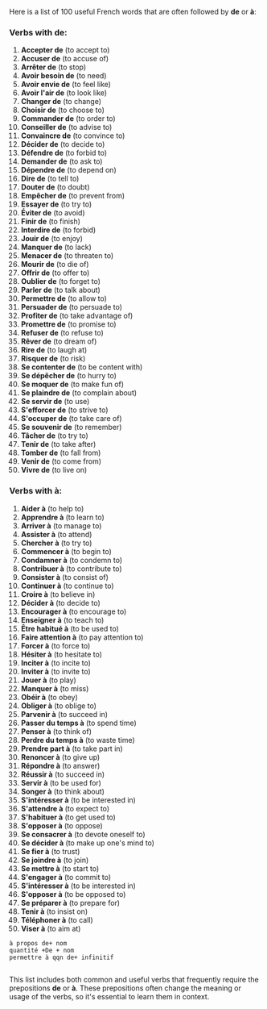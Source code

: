 Here is a list of 100 useful French words that are often followed by **de** or **à**:

### Verbs with **de**:
1. **Accepter de** (to accept to)
2. **Accuser de** (to accuse of)
3. **Arrêter de** (to stop)
4. **Avoir besoin de** (to need)
5. **Avoir envie de** (to feel like)
6. **Avoir l'air de** (to look like)
7. **Changer de** (to change)
8. **Choisir de** (to choose to)
9. **Commander de** (to order to)
10. **Conseiller de** (to advise to)
11. **Convaincre de** (to convince to)
12. **Décider de** (to decide to)
13. **Défendre de** (to forbid to)
14. **Demander de** (to ask to)
15. **Dépendre de** (to depend on)
16. **Dire de** (to tell to)
17. **Douter de** (to doubt)
18. **Empêcher de** (to prevent from)
19. **Essayer de** (to try to)
20. **Éviter de** (to avoid)
21. **Finir de** (to finish)
22. **Interdire de** (to forbid)
23. **Jouir de** (to enjoy)
24. **Manquer de** (to lack)
25. **Menacer de** (to threaten to)
26. **Mourir de** (to die of)
27. **Offrir de** (to offer to)
28. **Oublier de** (to forget to)
29. **Parler de** (to talk about)
30. **Permettre de** (to allow to)
31. **Persuader de** (to persuade to)
32. **Profiter de** (to take advantage of)
33. **Promettre de** (to promise to)
34. **Refuser de** (to refuse to)
35. **Rêver de** (to dream of)
36. **Rire de** (to laugh at)
37. **Risquer de** (to risk)
38. **Se contenter de** (to be content with)
39. **Se dépêcher de** (to hurry to)
40. **Se moquer de** (to make fun of)
41. **Se plaindre de** (to complain about)
42. **Se servir de** (to use)
43. **S'efforcer de** (to strive to)
44. **S'occuper de** (to take care of)
45. **Se souvenir de** (to remember)
46. **Tâcher de** (to try to)
47. **Tenir de** (to take after)
48. **Tomber de** (to fall from)
49. **Venir de** (to come from)
50. **Vivre de** (to live on)

### Verbs with **à**:
1. **Aider à** (to help to)
2. **Apprendre à** (to learn to)
3. **Arriver à** (to manage to)
4. **Assister à** (to attend)
5. **Chercher à** (to try to)
6. **Commencer à** (to begin to)
7. **Condamner à** (to condemn to)
8. **Contribuer à** (to contribute to)
9. **Consister à** (to consist of)
10. **Continuer à** (to continue to)
11. **Croire à** (to believe in)
12. **Décider à** (to decide to)
13. **Encourager à** (to encourage to)
14. **Enseigner à** (to teach to)
15. **Être habitué à** (to be used to)
16. **Faire attention à** (to pay attention to)
17. **Forcer à** (to force to)
18. **Hésiter à** (to hesitate to)
19. **Inciter à** (to incite to)
20. **Inviter à** (to invite to)
21. **Jouer à** (to play)
22. **Manquer à** (to miss)
23. **Obéir à** (to obey)
24. **Obliger à** (to oblige to)
25. **Parvenir à** (to succeed in)
26. **Passer du temps à** (to spend time)
27. **Penser à** (to think of)
28. **Perdre du temps à** (to waste time)
29. **Prendre part à** (to take part in)
30. **Renoncer à** (to give up)
31. **Répondre à** (to answer)
32. **Réussir à** (to succeed in)
33. **Servir à** (to be used for)
34. **Songer à** (to think about)
35. **S'intéresser à** (to be interested in)
36. **S'attendre à** (to expect to)
37. **S'habituer à** (to get used to)
38. **S'opposer à** (to oppose)
39. **Se consacrer à** (to devote oneself to)
40. **Se décider à** (to make up one's mind to)
41. **Se fier à** (to trust)
42. **Se joindre à** (to join)
43. **Se mettre à** (to start to)
44. **S'engager à** (to commit to)
45. **S'intéresser à** (to be interested in)
46. **S'opposer à** (to be opposed to)
47. **Se préparer à** (to prepare for)
48. **Tenir à** (to insist on)
49. **Téléphoner à** (to call)
50. **Viser à** (to aim at)

```
à propos de+ nom 
quantité +De + nom 
permettre à qqn de+ infinitif


```


This list includes both common and useful verbs that frequently require the prepositions **de** or **à**. These prepositions often change the meaning or usage of the verbs, so it's essential to learn them in context.
